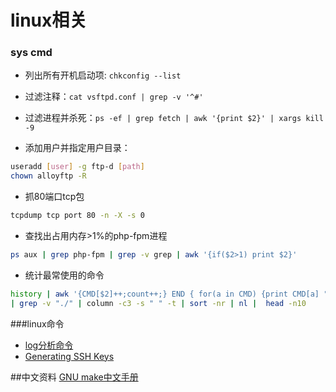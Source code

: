 linux相关
======
### sys cmd

- 列出所有开机启动项: `chkconfig --list`

- 过滤注释：`cat vsftpd.conf | grep -v '^#'`

- 过滤进程并杀死：`ps -ef | grep fetch | awk '{print $2}' | xargs kill -9`

- 添加用户并指定用户目录：
``` bash
useradd [user] -g ftp-d [path]
chown alloyftp -R
```

* 抓80端口tcp包
``` bash
tcpdump tcp port 80 -n -X -s 0
```

- 查找出占用内存>1%的php-fpm进程
``` bash
ps aux | grep php-fpm | grep -v grep | awk '{if($2>1) print $2}'
```

- 统计最常使用的命令
``` bash
history | awk '{CMD[$2]++;count++;} END { for(a in CMD) {print CMD[a] " " CMD[a]/count*100 "% " a}}' \
| grep -v "./" | column -c3 -s " " -t | sort -nr | nl |  head -n10
```

###linux命令
* [log分析命令](http://www.vaikan.com/8-linux-commands-every-developer-should-know/)
* [Generating SSH Keys](https://help.github.com/articles/generating-ssh-keys)

##中文资料
[GNU make中文手册][1]

[1]:http://www.yayu.org/book/gnu_make/index.html
